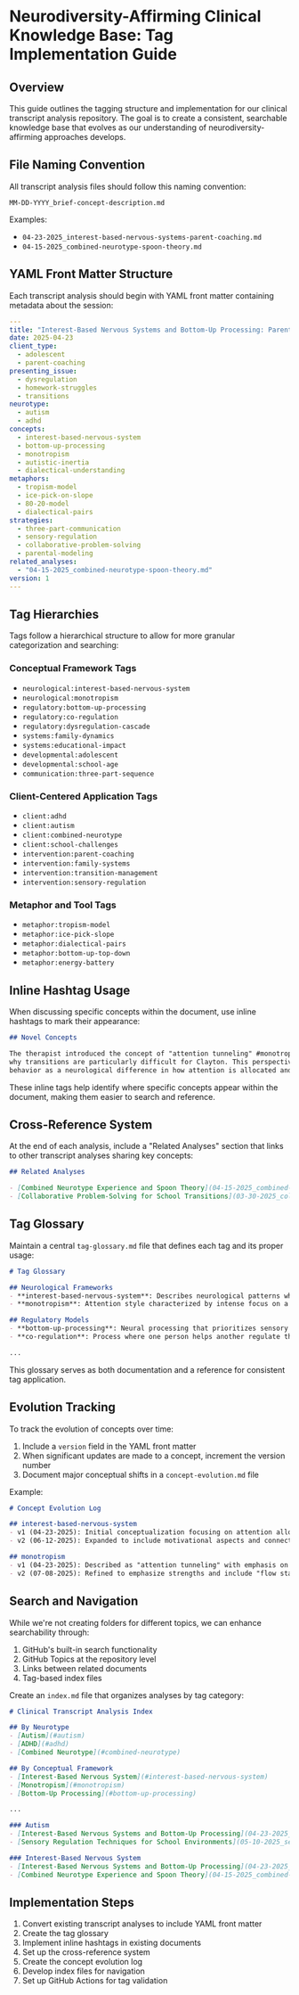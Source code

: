 # Neurodiversity-Affirming Clinical Knowledge Base: Tag Implementation Guide

## Overview

This guide outlines the tagging structure and implementation for our clinical transcript analysis repository. The goal is to create a consistent, searchable knowledge base that evolves as our understanding of neurodiversity-affirming approaches develops.

## File Naming Convention

All transcript analysis files should follow this naming convention:
```
MM-DD-YYYY_brief-concept-description.md
```

Examples:
- `04-23-2025_interest-based-nervous-systems-parent-coaching.md`
- `04-15-2025_combined-neurotype-spoon-theory.md`

## YAML Front Matter Structure

Each transcript analysis should begin with YAML front matter containing metadata about the session:

```yaml
---
title: "Interest-Based Nervous Systems and Bottom-Up Processing: Parent Coaching for Autistic Adolescent Dysregulation"
date: 2025-04-23
client_type: 
  - adolescent
  - parent-coaching
presenting_issue:
  - dysregulation
  - homework-struggles
  - transitions
neurotype:
  - autism
  - adhd
concepts:
  - interest-based-nervous-system
  - bottom-up-processing
  - monotropism
  - autistic-inertia
  - dialectical-understanding
metaphors:
  - tropism-model
  - ice-pick-on-slope
  - 80-20-model
  - dialectical-pairs
strategies:
  - three-part-communication
  - sensory-regulation
  - collaborative-problem-solving
  - parental-modeling
related_analyses:
  - "04-15-2025_combined-neurotype-spoon-theory.md"
version: 1
---
```

## Tag Hierarchies

Tags follow a hierarchical structure to allow for more granular categorization and searching:

### Conceptual Framework Tags
- `neurological:interest-based-nervous-system`
- `neurological:monotropism`
- `regulatory:bottom-up-processing`
- `regulatory:co-regulation`
- `regulatory:dysregulation-cascade`
- `systems:family-dynamics`
- `systems:educational-impact`
- `developmental:adolescent`
- `developmental:school-age`
- `communication:three-part-sequence`

### Client-Centered Application Tags
- `client:adhd`
- `client:autism`
- `client:combined-neurotype`
- `client:school-challenges`
- `intervention:parent-coaching`
- `intervention:family-systems`
- `intervention:transition-management`
- `intervention:sensory-regulation`

### Metaphor and Tool Tags
- `metaphor:tropism-model`
- `metaphor:ice-pick-slope`
- `metaphor:dialectical-pairs`
- `metaphor:bottom-up-top-down`
- `metaphor:energy-battery`

## Inline Hashtag Usage

When discussing specific concepts within the document, use inline hashtags to mark their appearance:

```markdown
## Novel Concepts

The therapist introduced the concept of "attention tunneling" #monotropism #attention-dynamics when explaining 
why transitions are particularly difficult for Clayton. This perspective helps reframe seemingly oppositional 
behavior as a neurological difference in how attention is allocated and shifted.
```

These inline tags help identify where specific concepts appear within the document, making them easier to search and reference.

## Cross-Reference System

At the end of each analysis, include a "Related Analyses" section that links to other transcript analyses sharing key concepts:

```markdown
## Related Analyses

- [Combined Neurotype Experience and Spoon Theory](04-15-2025_combined-neurotype-spoon-theory.md) - Also discusses energy management and sensory regulation
- [Collaborative Problem-Solving for School Transitions](03-30-2025_collaborative-problem-solving-school.md) - Contains additional strategies for supporting transitions
```

## Tag Glossary

Maintain a central `tag-glossary.md` file that defines each tag and its proper usage:

```markdown
# Tag Glossary

## Neurological Frameworks
- **interest-based-nervous-system**: Describes neurological patterns where attention and motivation are primarily guided by interest rather than external demands.
- **monotropism**: Attention style characterized by intense focus on a single interest or task at a time.

## Regulatory Models
- **bottom-up-processing**: Neural processing that prioritizes sensory and physiological information over cognitive control.
- **co-regulation**: Process where one person helps another regulate their emotional state.

...
```

This glossary serves as both documentation and a reference for consistent tag application.

## Evolution Tracking

To track the evolution of concepts over time:

1. Include a `version` field in the YAML front matter
2. When significant updates are made to a concept, increment the version number
3. Document major conceptual shifts in a `concept-evolution.md` file

Example:

```markdown
# Concept Evolution Log

## interest-based-nervous-system
- v1 (04-23-2025): Initial conceptualization focusing on attention allocation
- v2 (06-12-2025): Expanded to include motivational aspects and connection to dopamine signaling

## monotropism
- v1 (04-23-2025): Described as "attention tunneling" with emphasis on challenges
- v2 (07-08-2025): Refined to emphasize strengths and include "flow state" connections
```

## Search and Navigation

While we're not creating folders for different topics, we can enhance searchability through:

1. GitHub's built-in search functionality
2. GitHub Topics at the repository level
3. Links between related documents
4. Tag-based index files

Create an `index.md` file that organizes analyses by tag category:

```markdown
# Clinical Transcript Analysis Index

## By Neurotype
- [Autism](#autism)
- [ADHD](#adhd)
- [Combined Neurotype](#combined-neurotype)

## By Conceptual Framework
- [Interest-Based Nervous System](#interest-based-nervous-system)
- [Monotropism](#monotropism)
- [Bottom-Up Processing](#bottom-up-processing)

...

### Autism
- [Interest-Based Nervous Systems and Bottom-Up Processing](04-23-2025_interest-based-nervous-systems-parent-coaching.md)
- [Sensory Regulation Techniques for School Environments](05-10-2025_sensory-regulation-school.md)

### Interest-Based Nervous System
- [Interest-Based Nervous Systems and Bottom-Up Processing](04-23-2025_interest-based-nervous-systems-parent-coaching.md)
- [Combined Neurotype Experience and Spoon Theory](04-15-2025_combined-neurotype-spoon-theory.md)
```

## Implementation Steps

1. Convert existing transcript analyses to include YAML front matter
2. Create the tag glossary
3. Implement inline hashtags in existing documents
4. Set up the cross-reference system
5. Create the concept evolution log
6. Develop index files for navigation
7. Set up GitHub Actions for tag validation
